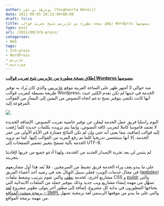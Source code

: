 ```yaml
---
author: يوغرطة بن علي (Youghourta Benali)
date: 2011-09-05 20:13:49+00:00
draft: false
title: إطلاق نسخة مطورة من عرّبريس تتيح تعريب قوالب Wordprss بنصوصها
type: post
url: /2011/09/3rb-press/
categories:
- Web
tags:
- 3rb-press
- WordPress
- عرّبريس
- ووردبرس
---
```


[**إطلاق نسخة مطورة من عرّبريس تتيح تعريب قوالب Wordprss بنصوصها**](https://www.it-scoop.com/2011/09/3rb-press/)




منذ حوالي 3 أشهر ظهر على الساحة العربية موقع [عرّبريس](http://ar-wk.com/3rb-press/) والذي كان يُراد به توفير طريقة بسيطة لتعريب قوالب Wordpress، الخدمة في حينها لم تكن تقدم الكثير حيث أنها كانت تكتفي بتوفير نسخ تدعم اتجاه النصوص من اليمين إلى اليسار من القوالب المرفوعة إليه.




[![](https://www.it-scoop.com/wp-content/uploads/2011/09/3rb-press.png)
](https://www.it-scoop.com/2011/09/3rb-press/)




اليوم راسلنا فريق عمل الخدمة ليعلن عن توفير خاصية تعريب النصوص. الإضافة الجديدة لا تعتمد قاموسا كاملا لتعريب كافة النصوص، وإنما يتم تزويده بكلمات جديدة كلما رُفعت إليه قوالب إضافية، مما يعني أنه حتى وإن لم تكن النتائج ممتازة في الأيام الأولى من عمر الخدمة، إلا أنها ستتحسن تدريجيا كلما تم رفع المزيد من القوالب إليها. كما تم تزويد الخدمة بآلية تسمح بتغيير تشفير الصفحات إلى UTF-8.




لم يتنس لي بعد تجربة الإصدار الجديد من الخدمة، ولهذا أدعو جميع من جربها لإفادتنا بتجربته.




على ما يبدو يقف وراء الخدمة فريق نشيط من المبرمجين ، فلا يُعد هذا أول مشاريعهم في مجال خدمات الويب، فعلى سبيل المثال نجد في رصيد أحد أعضاء الفريق ([webdev](http://web2dev.me/)) مشاريع أخرى، كخدمة [نظِّف](http://ndif.tk/) والتي تقوم بترتيب وضغط ملفات CSS و [puildr](http://puildr.com/) والتي تسهِّل من مهمة إنشاء مشاريع ويب جديد وذلك بتوفير جملة من الملفات الابتدائية التي يحتاجها المطورون في بداية كل مشروع. إضافة إلى مطور آخر يتولى تطوير مشروع [لغة برمجة منشئ المواقع – SMPL](http://smpl-lang.com/) والتي على ما يبدو من موقعها الرسمي لغة برمجية تسهل من مهمة برمجة المواقع.
